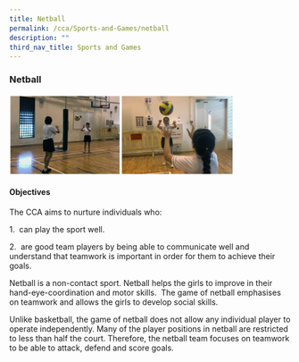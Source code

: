 ```yaml
---
title: Netball
permalink: /cca/Sports-and-Games/netball
description: ""
third_nav_title: Sports and Games
---
```

### Netball

<img src="/images/netball.png" 
     style="width:80%">
		 
#### Objectives

The CCA aims to nurture individuals who:

1.  can play the sport well.

2.  are good team players by being able to communicate well and understand that teamwork is important in order for them to achieve their goals.

Netball is a non-contact sport. Netball helps the girls to improve in their hand-eye-coordination and motor skills.  The game of netball emphasises on teamwork and allows the girls to develop social skills. 

  

  

Unlike basketball, the game of netball does not allow any individual player to operate independently. Many of the player positions in netball are restricted to less than half the court. Therefore, the netball team focuses on teamwork to be able to attack, defend and score goals.